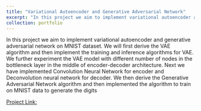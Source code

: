 ```yaml
---
title: "Variational Autoencoder and Generative Adversarial Network"
excerpt: "In this project we aim to implement variational autoencoder and generative adversarial network on MNIST dataset.<br/><img src='/images/gan.PNG'>"
collection: portfolio
---
```


In this project we aim to implement variational autoencoder and generative adversarial network on MNIST dataset. We will first derive the VAE algorithm and then implement the training and inference algorithms for VAE. We further experiment the VAE model with different number of nodes in the bottleneck layer in the middle of encoder-decoder architecture. Next we have implemented Convolution Neural Network for encoder and Deconvolution neural network for decoder. We then derive the Generative Adversarial Network algorithm and then implemented the algorithm to train on MNIST data to generate the digits

[Project Link:](https://github.com/harshitmonish/GAN-VAE)
